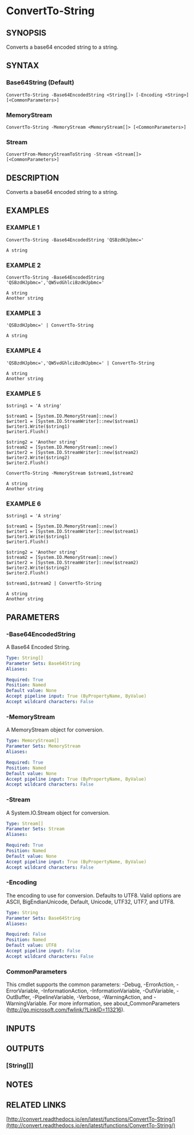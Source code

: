# ConvertTo-String

## SYNOPSIS
Converts a base64 encoded string to a string.

## SYNTAX

### Base64String (Default)
```
ConvertTo-String -Base64EncodedString <String[]> [-Encoding <String>] [<CommonParameters>]
```

### MemoryStream
```
ConvertTo-String -MemoryStream <MemoryStream[]> [<CommonParameters>]
```

### Stream
```
ConvertFrom-MemoryStreamToString -Stream <Stream[]> [<CommonParameters>]
```

## DESCRIPTION
Converts a base64 encoded string to a string.

## EXAMPLES

### EXAMPLE 1
```
ConvertTo-String -Base64EncodedString 'QSBzdHJpbmc='

A string
```

### EXAMPLE 2
```
ConvertTo-String -Base64EncodedString 'QSBzdHJpbmc=','QW5vdGhlciBzdHJpbmc='

A string
Another string
```

### EXAMPLE 3
```
'QSBzdHJpbmc=' | ConvertTo-String

A string
```

### EXAMPLE 4
```
'QSBzdHJpbmc=','QW5vdGhlciBzdHJpbmc=' | ConvertTo-String

A string
Another string
```

### EXAMPLE 5
```
$string1 = 'A string'

$stream1 = [System.IO.MemoryStream]::new()
$writer1 = [System.IO.StreamWriter]::new($stream1)
$writer1.Write($string1)
$writer1.Flush()

$string2 = 'Another string'
$stream2 = [System.IO.MemoryStream]::new()
$writer2 = [System.IO.StreamWriter]::new($stream2)
$writer2.Write($string2)
$writer2.Flush()

ConvertTo-String -MemoryStream $stream1,$stream2

A string
Another string
```

### EXAMPLE 6
```
$string1 = 'A string'

$stream1 = [System.IO.MemoryStream]::new()
$writer1 = [System.IO.StreamWriter]::new($stream1)
$writer1.Write($string1)
$writer1.Flush()

$string2 = 'Another string'
$stream2 = [System.IO.MemoryStream]::new()
$writer2 = [System.IO.StreamWriter]::new($stream2)
$writer2.Write($string2)
$writer2.Flush()

$stream1,$stream2 | ConvertTo-String

A string
Another string
```

## PARAMETERS

### -Base64EncodedString
A Base64 Encoded String.

```yaml
Type: String[]
Parameter Sets: Base64String
Aliases:

Required: True
Position: Named
Default value: None
Accept pipeline input: True (ByPropertyName, ByValue)
Accept wildcard characters: False
```

### -MemoryStream
A MemoryStream object for conversion.

```yaml
Type: MemoryStream[]
Parameter Sets: MemoryStream
Aliases:

Required: True
Position: Named
Default value: None
Accept pipeline input: True (ByPropertyName, ByValue)
Accept wildcard characters: False
```

### -Stream
A System.IO.Stream object for conversion.

```yaml
Type: Stream[]
Parameter Sets: Stream
Aliases:

Required: True
Position: Named
Default value: None
Accept pipeline input: True (ByPropertyName, ByValue)
Accept wildcard characters: False
```

### -Encoding
The encoding to use for conversion.
Defaults to UTF8.
Valid options are ASCII, BigEndianUnicode, Default, Unicode, UTF32, UTF7, and UTF8.

```yaml
Type: String
Parameter Sets: Base64String
Aliases:

Required: False
Position: Named
Default value: UTF8
Accept pipeline input: False
Accept wildcard characters: False
```

### CommonParameters
This cmdlet supports the common parameters: -Debug, -ErrorAction, -ErrorVariable, -InformationAction, -InformationVariable, -OutVariable, -OutBuffer, -PipelineVariable, -Verbose, -WarningAction, and -WarningVariable.
For more information, see about_CommonParameters (http://go.microsoft.com/fwlink/?LinkID=113216).

## INPUTS

## OUTPUTS

### [String[]]

## NOTES

## RELATED LINKS

[http://convert.readthedocs.io/en/latest/functions/ConvertTo-String/](http://convert.readthedocs.io/en/latest/functions/ConvertTo-String/)

